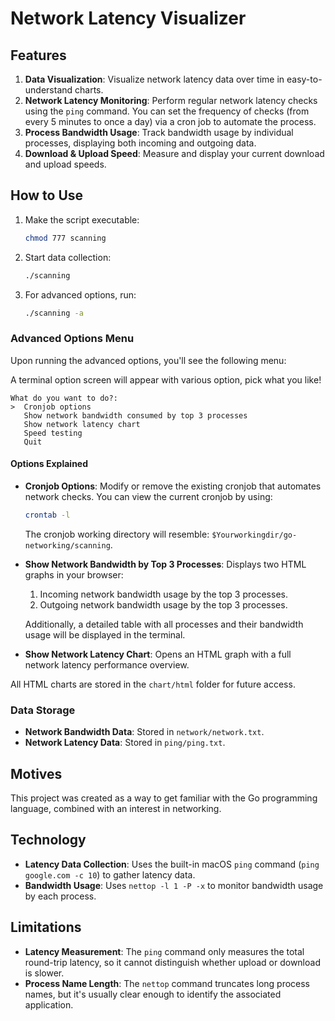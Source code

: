 # Network Latency Visualizer

## Features
1. **Data Visualization**: Visualize network latency data over time in easy-to-understand charts.
2. **Network Latency Monitoring**: Perform regular network latency checks using the `ping` command. You can set the frequency of checks (from every 5 minutes to once a day) via a cron job to automate the process.
3. **Process Bandwidth Usage**: Track bandwidth usage by individual processes, displaying both incoming and outgoing data.
4. **Download & Upload Speed**: Measure and display your current download and upload speeds.

## How to Use

1. Make the script executable:
    ```bash
    chmod 777 scanning
    ```

2. Start data collection:
    ```bash
    ./scanning
    ```

3. For advanced options, run:
    ```bash
    ./scanning -a
    ```

### Advanced Options Menu
Upon running the advanced options, you'll see the following menu:

A terminal option screen will appear with various option, pick what you like!
```
What do you want to do?:
>  Cronjob options
   Show network bandwidth consumed by top 3 processes
   Show network latency chart
   Speed testing
   Quit
```

#### Options Explained
- **Cronjob Options**: Modify or remove the existing cronjob that automates network checks. You can view the current cronjob by using:
    ```bash
    crontab -l
    ```
    The cronjob working directory will resemble: `$Yourworkingdir/go-networking/scanning`.
  
- **Show Network Bandwidth by Top 3 Processes**: Displays two HTML graphs in your browser:
    1. Incoming network bandwidth usage by the top 3 processes.
    2. Outgoing network bandwidth usage by the top 3 processes.

   Additionally, a detailed table with all processes and their bandwidth usage will be displayed in the terminal.

- **Show Network Latency Chart**: Opens an HTML graph with a full network latency performance overview.

All HTML charts are stored in the `chart/html` folder for future access.

### Data Storage
- **Network Bandwidth Data**: Stored in `network/network.txt`.
- **Network Latency Data**: Stored in `ping/ping.txt`.

## Motives
This project was created as a way to get familiar with the Go programming language, combined with an interest in networking.

## Technology
- **Latency Data Collection**: Uses the built-in macOS `ping` command (`ping google.com -c 10`) to gather latency data.
- **Bandwidth Usage**: Uses `nettop -l 1 -P -x` to monitor bandwidth usage by each process.

## Limitations
- **Latency Measurement**: The `ping` command only measures the total round-trip latency, so it cannot distinguish whether upload or download is slower.
- **Process Name Length**: The `nettop` command truncates long process names, but it's usually clear enough to identify the associated application.

